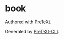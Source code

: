 # book

Authored with [PreTeXt](https://pretextbook.org).

Generated by [PreTeXt-CLI](https://pypi.org/project/pretextbook/).
